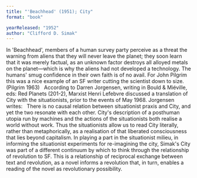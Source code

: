 ```yaml
---
title: "'Beachhead' (1951); City"
format: "book"

yearReleased: "1952"
author: "Clifford D. Simak"
---
```

In 'Beachhead', members of a human survey party perceive as a threat the  warning from aliens that they will never leave the planet; they soon learn that  it was merely factual, as an unknown factor destroys all alloyed metals on the  planet—which is why the aliens had not developed a technology. The humans' smug  confidence in their own faith is of no avail. For John Pilgrim this was a nice example of an SF writer  cutting the scientist down to size. (Pilgrim 1963)
 
According to Darren Jorgensen, writing  in Bould & Miéville, eds: Red Planets (201-2), Marxist Henri Lefebvre  discussed a translation of City with the situationists, prior to the  events of May 1968. Jorgensen writes:
 
There is no causal relation between situationist praxis  and City, and yet the two resonate with each other. City's  description of a posthuman utopia run by machines and the actions of the  situationists both realise a world without work. Thus the situationists allow us  to read City literally, rather than metaphorically, as a realisation of  that liberated consciousness that lies beyond capitalism. In playing a part in  the situationist milieu, in informing the situationist experiments for  re-imagining the city, Simak's City was part of a different continuum by  which to think through the relationship of revolution to SF. This is a  relationship of reciprocal exchange between text and revolution, as a novel  informs a revolution that, in turn, enables a reading of the novel as  revolutionary possibility.